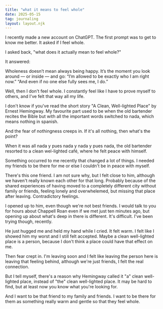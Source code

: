 ```yaml
---
title: "what it means to feel whole"
date: 2025-05-15
tag: journaling
layout: layout.njk
---
```

I recently made a new account on ChatGPT. The first prompt was to get to know me better. It asked if I feel whole.


I asked back, "what does it actually mean to feel whole?" 


It answered:


Wholeness doesn’t mean always being happy. It’s the moment you look around — or inside — and go:
 “I’m allowed to be exactly who I am right now.”
 “And even if no one else fully sees me, I do.”


Well, then I don't feel whole. I constantly feel like I have to prove myself to others, and I've felt that way all my life. 


I don't know if you've read the short story "A Clean, Well-lighted Place" by Ernest Hemingway. My favourite part used to be when the old bartender recites the Bible but with all the important words switched to nada, which means nothing in spanish. 


And the fear of nothingness creeps in. If it's all nothing, then what's the point?


When it was all nada y pues nada y nada y pues nada, the old bartender resorted to a clean wel-lighted café, where he felt peace with himself.


Something occurred to me recently that changed a lot of things. I needed my friends to be there for me or else I couldn't be in peace with myself.


There's this one friend. I am not sure why, but I felt close to him, although we haven't really known each other for that long. Probably because of the shared experiences of having moved to a completely different city without family or friends, feeling lonely and overwhelemed, but missing that place after leaving. Contradictory feelings. 


I opened up to him, even though we're not best friends. I would talk to you for hours about Chappell Roan even if we met just ten minutes ago, but opening up about what's deep in there is different. It's difficult. I've been trying though, recently. 


He just hugged me and held my hand while I cried. It felt warm. I felt like I showed him my worst and I still felt accepted. Maybe a clean well-lighted place is a person, because I don't think a place could have that effect on me. 


Then fear crept in. I'm leaving soon and I felt like leaving the person here is leaving that feeling behind, although we're just friends, I felt the real connection.


But I tell myself, there's a reason why Hemingway called it "a" clean well-lighted place, instead of "the" clean well-lighted place. It may be hard to find, but at least now you know what you're looking for. 


And I want to be that friend to my family and friends. I want to be there for them as something really warm and gentle so that they feel whole. 